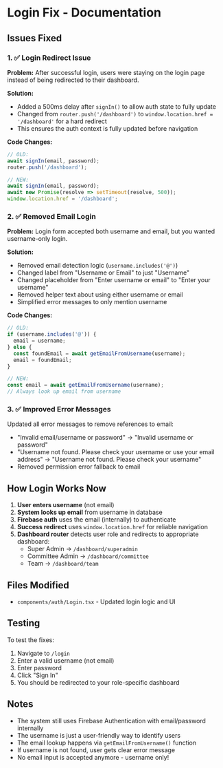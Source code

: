 # Login Fix - Documentation

## Issues Fixed

### 1. ✅ Login Redirect Issue
**Problem:** After successful login, users were staying on the login page instead of being redirected to their dashboard.

**Solution:**
- Added a 500ms delay after `signIn()` to allow auth state to fully update
- Changed from `router.push('/dashboard')` to `window.location.href = '/dashboard'` for a hard redirect
- This ensures the auth context is fully updated before navigation

**Code Changes:**
```typescript
// OLD:
await signIn(email, password);
router.push('/dashboard');

// NEW:
await signIn(email, password);
await new Promise(resolve => setTimeout(resolve, 500));
window.location.href = '/dashboard';
```

### 2. ✅ Removed Email Login
**Problem:** Login form accepted both username and email, but you wanted username-only login.

**Solution:**
- Removed email detection logic (`username.includes('@')`)
- Changed label from "Username or Email" to just "Username"
- Changed placeholder from "Enter username or email" to "Enter your username"
- Removed helper text about using either username or email
- Simplified error messages to only mention username

**Code Changes:**
```typescript
// OLD:
if (username.includes('@')) {
  email = username;
} else {
  const foundEmail = await getEmailFromUsername(username);
  email = foundEmail;
}

// NEW:
const email = await getEmailFromUsername(username);
// Always look up email from username
```

### 3. ✅ Improved Error Messages
Updated all error messages to remove references to email:
- "Invalid email/username or password" → "Invalid username or password"
- "Username not found. Please check your username or use your email address" → "Username not found. Please check your username"
- Removed permission error fallback to email

## How Login Works Now

1. **User enters username** (not email)
2. **System looks up email** from username in database
3. **Firebase auth** uses the email (internally) to authenticate
4. **Success redirect** uses `window.location.href` for reliable navigation
5. **Dashboard router** detects user role and redirects to appropriate dashboard:
   - Super Admin → `/dashboard/superadmin`
   - Committee Admin → `/dashboard/committee`
   - Team → `/dashboard/team`

## Files Modified

- `components/auth/Login.tsx` - Updated login logic and UI

## Testing

To test the fixes:
1. Navigate to `/login`
2. Enter a valid username (not email)
3. Enter password
4. Click "Sign In"
5. You should be redirected to your role-specific dashboard

## Notes

- The system still uses Firebase Authentication with email/password internally
- The username is just a user-friendly way to identify users
- The email lookup happens via `getEmailFromUsername()` function
- If username is not found, user gets clear error message
- No email input is accepted anymore - username only!
